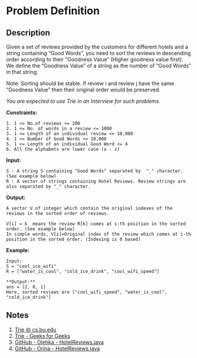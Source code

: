 # Problem Definition

## Description

Given a set of reviews provided by the customers for different hotels and a string containing “Good Words”, you need to sort the reviews in descending order according to their “Goodness Value” (Higher goodness value first). We define the “Goodness Value” of a string as the number of “Good Words” in that string.

Note: Sorting should be stable. If review i and review j have the same “Goodness Value” then their original order would be preserved.

*You are expected to use Trie in an Interview for such problems.*

**Constraints:**

```text
1. 1 <= No.of reviews <= 200
2. 1 <= No. of words in a review <= 1000
3. 1 <= Length of an individual review <= 10,000
4. 1 <= Number of Good Words <= 10,000
5. 1 <= Length of an individual Good Word <= 4
6. All the alphabets are lower case (a - z)
```

**Input:**

```text
S : A string S containing "Good Words" separated by  "_" character. (See example below)
R : A vector of strings containing Hotel Reviews. Review strings are also separated by "_" character.
```

**Output:**

```text
A vector V of integer which contain the original indexes of the reviews in the sorted order of reviews. 

V[i] = k  means the review R[k] comes at i-th position in the sorted order. (See example below)
In simple words, V[i]=Original index of the review which comes at i-th position in the sorted order. (Indexing is 0 based)
```

**Example:**

```text
Input:
S = "cool_ice_wifi"
R = ["water_is_cool", "cold_ice_drink", "cool_wifi_speed"]

**Output:**
ans = [2, 0, 1]
Here, sorted reviews are ["cool_wifi_speed", "water_is_cool", "cold_ice_drink"]
```

## Notes

1. [Trie @ cs.bu.edu](https://www.cs.bu.edu/teaching/c/tree/trie/)
1. [Trie - Geeks for Geeks](https://www.geeksforgeeks.org/trie-insert-and-search/)
1. [GitHub - Olehka - HotelReviews.java](https://github.com/olehka/interviewbit/blob/master/src/Trees/HotelReviews.java)
1. [GitHub - Orina - HotelReviews.java](https://github.com/Orina/CodePathPrep/blob/b50c341fc76bfd55b05a2a6153b761a12ed8f7e5/src/week3/trees/HotelReviews.java)
